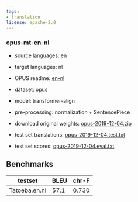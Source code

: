 ```yaml
---
tags:
- translation
license: apache-2.0
---
```


### opus-mt-en-nl

* source languages: en
* target languages: nl
*  OPUS readme: [en-nl](https://github.com/Helsinki-NLP/OPUS-MT-train/blob/master/models/en-nl/README.md)

*  dataset: opus
* model: transformer-align
* pre-processing: normalization + SentencePiece
* download original weights: [opus-2019-12-04.zip](https://object.pouta.csc.fi/OPUS-MT-models/en-nl/opus-2019-12-04.zip)
* test set translations: [opus-2019-12-04.test.txt](https://object.pouta.csc.fi/OPUS-MT-models/en-nl/opus-2019-12-04.test.txt)
* test set scores: [opus-2019-12-04.eval.txt](https://object.pouta.csc.fi/OPUS-MT-models/en-nl/opus-2019-12-04.eval.txt)

## Benchmarks

| testset               | BLEU  | chr-F |
|-----------------------|-------|-------|
| Tatoeba.en.nl 	| 57.1 	| 0.730 |

